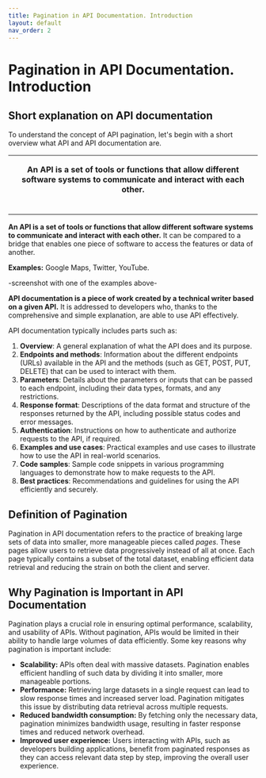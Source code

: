 ```yaml
---
title: Pagination in API Documentation. Introduction
layout: default
nav_order: 2
---
```


# Pagination in API Documentation. Introduction

## Short explanation on API documentation

To understand the concept of API pagination, let's begin with a short overview what API and API documentation are. 

<div align="center">
<table>
<tbody>
<td align="center">
<img width="2000" height="0"><br>
<p><b>An API is a set of tools or functions that allow different software systems to communicate and interact with each other.</b></p><br>
<img width="2000" height="0">
</td>
</tbody>
</table>
</div>

**An API is a set of tools or functions that allow different software systems to communicate and interact with each other.** It can be compared to a bridge that enables one piece of software to access the features or data of another.

**Examples:** Google Maps, Twitter, YouTube.

-screenshot with one of the examples above-

**API documentation is a piece of work created by a technical writer based on a given API.** It is addressed to developers who, thanks to the comprehensive and simple explanation, are able to use API effectively. 

API documentation typically includes parts such as:

1. **Overview**: A general explanation of what the API does and its purpose.
2. **Endpoints and methods**: Information about the different endpoints (URLs) available in the API and the methods (such as GET, POST, PUT, DELETE) that can be used to interact with them.
3. **Parameters**: Details about the parameters or inputs that can be passed to each endpoint, including their data types, formats, and any restrictions.
4. **Response format**: Descriptions of the data format and structure of the responses returned by the API, including possible status codes and error messages.
5. **Authentication**: Instructions on how to authenticate and authorize requests to the API, if required.
6. **Examples and use cases**: Practical examples and use cases to illustrate how to use the API in real-world scenarios.
7. **Code samples**: Sample code snippets in various programming languages to demonstrate how to make requests to the API.
8. **Best practices**: Recommendations and guidelines for using the API efficiently and securely.

## Definition of Pagination
Pagination in API documentation refers to the practice of breaking large sets of data into smaller, more manageable pieces called <em>pages</em>. These pages allow users to retrieve data progressively instead of all at once. Each page typically contains a subset of the total dataset, enabling efficient data retrieval and reducing the strain on both the client and server.

## Why Pagination is Important in API Documentation
Pagination plays a crucial role in ensuring optimal performance, scalability, and usability of APIs. Without pagination, APIs would be limited in their ability to handle large volumes of data efficiently. Some key reasons why pagination is important include:
- **Scalability:** APIs often deal with massive datasets. Pagination enables efficient handling of such data by dividing it into smaller, more manageable portions.
- **Performance:** Retrieving large datasets in a single request can lead to slow response times and increased server load. Pagination mitigates this issue by distributing data retrieval across multiple requests.
- **Reduced bandwidth consumption:** By fetching only the necessary data, pagination minimizes bandwidth usage, resulting in faster response times and reduced network overhead.
- **Improved user experience:** Users interacting with APIs, such as developers building applications, benefit from paginated responses as they can access relevant data step by step, improving the overall user experience.
